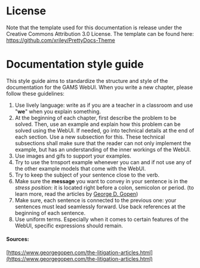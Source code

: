 # License
Note that the template used for this documentation is release under the Creative Commons Attribution 3.0 License. The template can be found here: https://github.com/xriley/PrettyDocs-Theme 
# Documentation style guide
This style guide aims to standardize the structure and style of the documentation for the GAMS WebUI. When you write a new chapter, please follow these guidelines:

1. Use lively language: write as if you are a teacher in a classroom and use "**we**" when you explain something.
1. At the beginning of each chapter, first describe the problem to be solved. Then, use an example and explain how this problem can be solved using the WebUI. If needed, go into technical details at the end of each section. Use a new subsection for this. These technical subsections shall make sure that the reader can not only implement the example, but has an understanding of the inner workings of the WebUI.
1. Use images and gifs to support your examples.
1. Try to use the trnsport example whenever you can and if not use any of the other example models that come with the WebUI. 
1. Try to keep the subject of your sentence close to the verb.
1. Make sure the **message** you want to convey in your sentence is in the *stress position*: it is located right before a colon, semicolon or period. (to learn more, read the articles by [George D. Gopen](https://www.georgegopen.com/the-litigation-articles.html))
1. Make sure, each sentence is connected to the previous one: your sentences must lead seamlessly forward. Use back references at the beginning of each sentence.
1. Use uniform terms. Especially when it comes to certain features of the WebUI, specific expressions should remain.


#### Sources:
[https://www.georgegopen.com/the-litigation-articles.html](https://www.georgegopen.com/the-litigation-articles.html)
